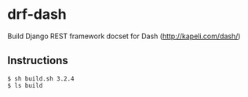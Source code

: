drf-dash
========

Build Django REST framework docset for Dash (http://kapeli.com/dash/)

Instructions
------------

```
$ sh build.sh 3.2.4
$ ls build
```
